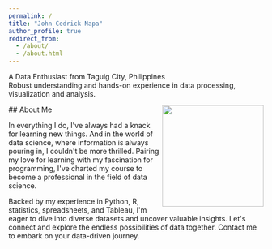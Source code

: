 ```yaml
---
permalink: /
title: "John Cedrick Napa"
author_profile: true
redirect_from:
  - /about/
  - /about.html
---
```


A Data Enthusiast from Taguig City, Philippines  
Robust understanding and hands-on experience in data processing, visualization and analysis.

<img align="right" width="200" src="https://johnnapa.github.io/images/Bg_3.png" />
## About Me

In everything I do, I've always had a knack for learning new things. And in the world of data science, where information is always pouring in, I couldn't be more thrilled. Pairing my love for learning with my fascination for programming, I've charted my course to become a professional in the field of data science.

Backed by my experience in Python, R, statistics, spreadsheets, and Tableau, I'm eager to dive into diverse datasets and uncover valuable insights. Let's connect and explore the endless possibilities of data together. Contact me to embark on your data-driven journey.
